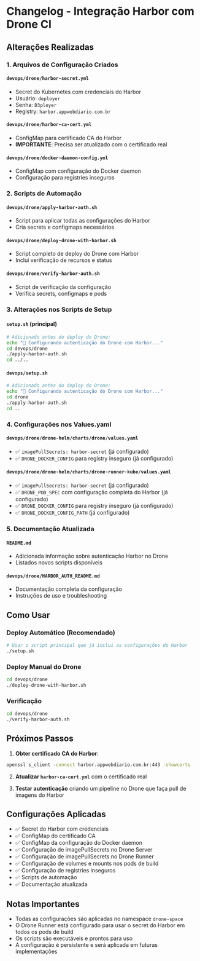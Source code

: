 # Changelog - Integração Harbor com Drone CI

## Alterações Realizadas

### 1. Arquivos de Configuração Criados

#### `devops/drone/harbor-secret.yml`
- Secret do Kubernetes com credenciais do Harbor
- Usuário: `deployer`
- Senha: `D3ployer`
- Registry: `harbor.appwebdiario.com.br`

#### `devops/drone/harbor-ca-cert.yml`
- ConfigMap para certificado CA do Harbor
- **IMPORTANTE**: Precisa ser atualizado com o certificado real

#### `devops/drone/docker-daemon-config.yml`
- ConfigMap com configuração do Docker daemon
- Configuração para registries inseguros

### 2. Scripts de Automação

#### `devops/drone/apply-harbor-auth.sh`
- Script para aplicar todas as configurações do Harbor
- Cria secrets e configmaps necessários

#### `devops/drone/deploy-drone-with-harbor.sh`
- Script completo de deploy do Drone com Harbor
- Inclui verificação de recursos e status

#### `devops/drone/verify-harbor-auth.sh`
- Script de verificação da configuração
- Verifica secrets, configmaps e pods

### 3. Alterações nos Scripts de Setup

#### `setup.sh` (principal)
```bash
# Adicionado antes do deploy do Drone:
echo "🔐 Configurando autenticação do Drone com Harbor..."
cd devops/drone
./apply-harbor-auth.sh
cd ../..
```

#### `devops/setup.sh`
```bash
# Adicionado antes do deploy do Drone:
echo "🔐 Configurando autenticação do Drone com Harbor..."
cd drone
./apply-harbor-auth.sh
cd ..
```

### 4. Configurações nos Values.yaml

#### `devops/drone/drone-helm/charts/drone/values.yaml`
- ✅ `imagePullSecrets: harbor-secret` (já configurado)
- ✅ `DRONE_DOCKER_CONFIG` para registry inseguro (já configurado)

#### `devops/drone/drone-helm/charts/drone-runner-kube/values.yaml`
- ✅ `imagePullSecrets: harbor-secret` (já configurado)
- ✅ `DRONE_POD_SPEC` com configuração completa do Harbor (já configurado)
- ✅ `DRONE_DOCKER_CONFIG` para registry inseguro (já configurado)
- ✅ `DRONE_DOCKER_CONFIG_PATH` (já configurado)

### 5. Documentação Atualizada

#### `README.md`
- Adicionada informação sobre autenticação Harbor no Drone
- Listados novos scripts disponíveis

#### `devops/drone/HARBOR_AUTH_README.md`
- Documentação completa da configuração
- Instruções de uso e troubleshooting

## Como Usar

### Deploy Automático (Recomendado)
```bash
# Usar o script principal que já inclui as configurações do Harbor
./setup.sh
```

### Deploy Manual do Drone
```bash
cd devops/drone
./deploy-drone-with-harbor.sh
```

### Verificação
```bash
cd devops/drone
./verify-harbor-auth.sh
```

## Próximos Passos

1. **Obter certificado CA do Harbor**:
```bash
openssl s_client -connect harbor.appwebdiario.com.br:443 -showcerts
```

2. **Atualizar `harbor-ca-cert.yml`** com o certificado real

3. **Testar autenticação** criando um pipeline no Drone que faça pull de imagens do Harbor

## Configurações Aplicadas

- ✅ Secret do Harbor com credenciais
- ✅ ConfigMap do certificado CA
- ✅ ConfigMap da configuração do Docker daemon
- ✅ Configuração de imagePullSecrets no Drone Server
- ✅ Configuração de imagePullSecrets no Drone Runner
- ✅ Configuração de volumes e mounts nos pods de build
- ✅ Configuração de registries inseguros
- ✅ Scripts de automação
- ✅ Documentação atualizada

## Notas Importantes

- Todas as configurações são aplicadas no namespace `drone-space`
- O Drone Runner está configurado para usar o secret do Harbor em todos os pods de build
- Os scripts são executáveis e prontos para uso
- A configuração é persistente e será aplicada em futuras implementações
